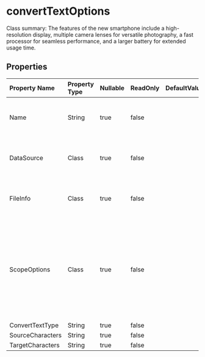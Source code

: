 # **convertTextOptions**

Class summary: The features of the new smartphone include a high-resolution display, multiple camera lenses for versatile photography, a fast processor for seamless performance, and a larger battery for extended usage time. 

## **Properties**

| Property Name | Property Type | Nullable |  ReadOnly | DefaultValue | Description | 
| :- | :- | :- |:- |  :- | :- |
|Name|String|true|false |  |The class has a public property called "Name" of type string that can be accessed and modified.|
|DataSource|Class|true|false |  |Represents data source.  There are three types of data, they are CloudFileSystem, RequestFiles, HttpUri.|
|FileInfo|Class|true|false |  |Represents file information. Include of filename, filesize, and file content(base64String).|
|ScopeOptions|Class|true|false |  |Specifies the range of cells within the worksheet where the spreadsheet operations will be performed. This parameter allows users to define the exact area to be processed, ensuring that operations are applied only to the designated cells.|
|ConvertTextType|String|true|false |  ||
|SourceCharacters|String|true|false |  ||
|TargetCharacters|String|true|false |  ||

